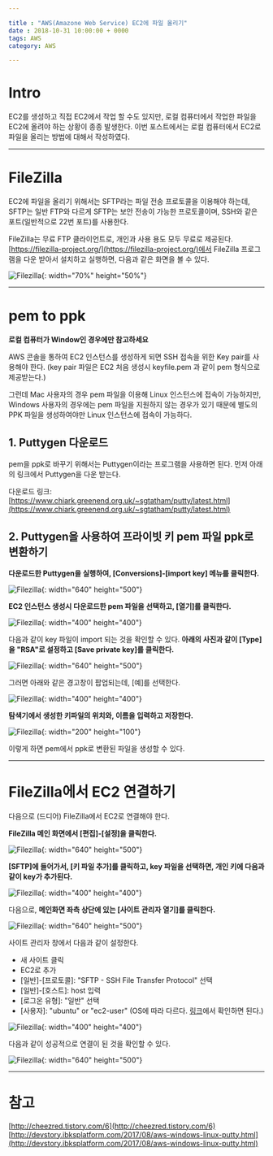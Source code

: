 ```yaml
---

title : "AWS(Amazone Web Service) EC2에 파일 올리기"
date : 2018-10-31 10:00:00 + 0000
tags: AWS
category: AWS

---
```


# Intro
EC2를 생성하고 직접 EC2에서 작업 할 수도 있지만, 로컬 컴퓨터에서 작업한 파일을 EC2에 올려야 하는 상황이 종종 발생한다. 이번 포스트에서는 로컬 컴퓨터에서 EC2로 파일을 올리는 방법에 대해서 작성하였다.

***

# FileZilla
EC2에 파일을 올리기 위해서는 SFTP라는 파일 전송 프로토콜을 이용해야 하는데, SFTP는 일반 FTP와 다르게 SFTP는 보안 전송이 가능한 프로토콜이며, SSH와 같은 포트(일반적으로 22번 포트)를 사용한다.

FileZilla는 무료 FTP 클라이언트로, 개인과 사용 용도 모두 무료로 제공된다. [https://filezilla-project.org/](https://filezilla-project.org/)에서 FileZilla 프로그램을 다운 받아서 설치하고 실행하면, 다음과 같은 화면을 볼 수 있다.

![Filezilla](/assets/images/2018-10-31-AWS/FileZilla/1.PNG){: width="70%" height="50%"}

***

# pem to ppk
**로컬 컴퓨터가 Window인 경우에만 참고하세요**

AWS 콘솔을 통하여 EC2 인스턴스를 생성하게 되면 SSH 접속을 위한 Key pair를 사용해야 한다. (key pair 파일은 EC2 처음 생성시 keyfile.pem 과 같이 pem 형식으로 제공받는다.)

그런데 Mac 사용자의 경우 pem 파일을 이용해  Linux 인스턴스에 접속이 가능하지만, Windows 사용자의 경우에는 pem 파일을 지원하지 않는 경우가 있기 때문에 별도의 PPK 파일을 생성하여야만 Linux 인스턴스에 접속이 가능하다.

## 1. Puttygen 다운로드
pem을 ppk로 바꾸기 위해서는 Puttygen이라는 프로그램을 사용하면 된다. 먼저 아래의 링크에서 Puttygen을 다운 받는다.

다운로드 링크: [https://www.chiark.greenend.org.uk/~sgtatham/putty/latest.html](https://www.chiark.greenend.org.uk/~sgtatham/putty/latest.html)

## 2. Puttygen을 사용하여 프라이빗 키 pem 파일 ppk로 변환하기

**다운로드한 Puttygen을 실행하여, [Conversions]-[import key] 메뉴를 클릭한다.**

![Filezilla](/assets/images/2018-10-31-AWS/FileZilla/1-1.PNG){: width="640" height="500"}

**EC2 인스턴스 생성시 다운로드한 pem 파일을 선택하고, [열기]를 클릭한다.**

![Filezilla](/assets/images/2018-10-31-AWS/FileZilla/1-2.png){: width="400" height="400"}

다음과 같이 key 파일이 import 되는 것을 확인할 수 있다.
**아래의 사진과 같이 [Type]을 "RSA"로 설정하고 [Save private key]를 클릭한다.**

![Filezilla](/assets/images/2018-10-31-AWS/FileZilla/1-3.png){: width="640" height="500"}

그러면 아래와 같은 경고창이 팝업되는데, [예]를 선택한다.

![Filezilla](/assets/images/2018-10-31-AWS/FileZilla/1-4.png){: width="400" height="400"}

**탐색기에서 생성한 키파일의 위치와, 이름을 입력하고 저장한다.**

![Filezilla](/assets/images/2018-10-31-AWS/FileZilla/1-5.png){: width="200" height="100"}

이렇게 하면 pem에서 ppk로 변환된 파일을 생성할 수 있다.

***

# FileZilla에서 EC2 연결하기
다음으로 (드디어) FileZilla에서 EC2로 연결해야 한다.

**FileZilla 메인 화면에서 [편집]-[설정]을 클릭한다.**

![Filezilla](/assets/images/2018-10-31-AWS/FileZilla/1.PNG){: width="640" height="500"}

**[SFTP]에 들어가서, [키 파일 추가]를 클릭하고, key 파일을 선택하면, 개인 키에 다음과 같이 key가 추가된다.**

![Filezilla](/assets/images/2018-10-31-AWS/FileZilla/2.png){: width="400" height="400"}

다음으로, **메인화면 좌측 상단에 있는 [사이트 관리자 열기]를 클릭한다.**

![Filezilla](/assets/images/2018-10-31-AWS/FileZilla/3.png){: width="640" height="500"}

사이트 관리자 창에서 다음과 같이 설정한다.

- 새 사이트 클릭
- EC2로 추가
- [일반]-[프로토콜]: "SFTP - SSH File Transfer Protocol" 선택
- [일반]-[호스트]: host 입력
- [로그온 유형]: "일반" 선택
- [사용자]: "ubuntu" or "ec2-user" (OS에 따라 다르다. [링크](https://docs.aws.amazon.com/ko_kr/AWSEC2/latest/UserGuide/putty.html)에서 확인하면 된다.)

![Filezilla](/assets/images/2018-10-31-AWS/FileZilla/4.png){: width="400" height="400"}

다음과 같이 성공적으로 연결이 된 것을 확인할 수 있다.

![Filezilla](/assets/images/2018-10-31-AWS/FileZilla/5.PNG){: width="640" height="500"}

***

# 참고
[http://cheezred.tistory.com/6](http://cheezred.tistory.com/6)
[http://devstory.ibksplatform.com/2017/08/aws-windows-linux-putty.html](http://devstory.ibksplatform.com/2017/08/aws-windows-linux-putty.html)
